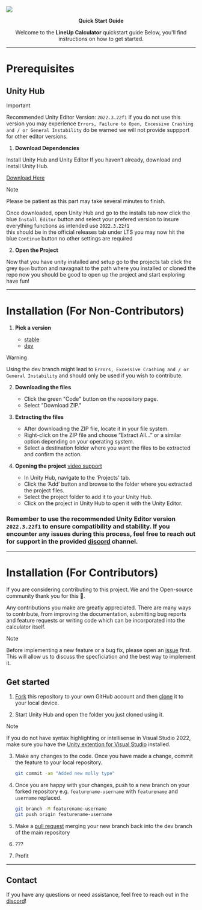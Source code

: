 <img src="https://i.imgur.com/qFp0LdB.png" />

<p align="center">
<b>Quick Start Guide</b>
</p>
<p align="center">
Welcome to the <b>LineUp Calculator</b> quickstart guide Below, you'll find instructions on how to get started.
</p>

---

# Prerequisites

## Unity Hub
> [!IMPORTANT]
> Recommended Unity Editor Version: `2022.3.22f1` if you do not use this version you may experience `Errors, Failure to Open, Excessive Crashing and / or General Instability` do be warned we will not provide suppport for other editor versions.

1. **Download Dependencies**

Install Unity Hub and Unity Editor
If you haven’t already, download and install Unity Hub.

  [Download Here](https://unity.com/download)

> [!NOTE]
> Please be patient as this part may take several minutes to finish.

Once downloaded, open Unity Hub and go to the installs tab
now click the blue `Install Editor` button and select your prefered version
to insure everything functions as intended use `2022.3.22f1`  
this should be in the official releases tab under LTS
you may now hit the blue `Continue` button no other settings are required

2. **Open the Project**

Now that you have unity installed and setup go to the projects tab
click the grey `Open` button and navagnait to the path where you installed or cloned the repo
now you should be good to open up the project and start exploring have fun!

---

# Installation (For Non-Contributors)

1. **Pick a version** 

   - [stable](https://github.com/BambooBot-YT/Line-Up-Calculator/tree/stable) 
   - [dev](https://github.com/BambooBot-YT/Line-Up-Calculator/tree/dev)
> [!WARNING]
> Using the dev branch might lead to `Errors, Excessive Crashing and / or General Instability` and should only be used if you wish to contribute.


2. **Downloading the files**
    - Click the green "Code" button on the repository page.
    - Select "Download ZIP."

3. **Extracting the files**
    - After downloading the ZIP file, locate it in your file system.
    - Right-click on the ZIP file and choose “Extract All…” or a similar option depending on your operating system.
    - Select a destination folder where you want the files to be extracted and confirm the action.

4. **Opening the project** [video support](https://youtu.be/Bilkv5F8xwA)
    - In Unity Hub, navigate to the ‘Projects’ tab.
    - Click the ‘Add’ button and browse to the folder where you extracted the project files.
    - Select the project folder to add it to your Unity Hub.
    - Click on the project in Unity Hub to open it with the Unity Editor.
      
### Remember to use the recommended Unity Editor version `2022.3.22f1` to ensure compatibility and stability. If you encounter any issues during this process, feel free to reach out for support in the provided [discord](https://discord.gg/97mUdumxMB) channel.
---

# Installation (For Contributors)

If you are considering contributing to this project. We and the Open-source community thank you for this 🙏.

Any contributions you make are greatly appreciated. There are many ways to contribute, from improving the documentation,
submitting bug reports and feature requests or writing code which can be incorporated into the calculator itself.

> [!NOTE]
> Before implementing a new feature or a bug fix, please open an [issue](https://github.com/BambooBot-YT/Line-Up-Calculator/issues) first. This will allow us to discuss the specficiation and the best way to implement it.

## Get started

1. [Fork](https://help.github.com/articles/fork-a-repo/) this repository to your
   own GitHub account and then
   [clone](https://help.github.com/articles/cloning-a-repository/) it to your local device.

2. Start Unity Hub and open the folder you just cloned using it.
> [!NOTE]
> If you do not have syntax highlighting or intellisense in Visual Studio 2022, make sure you have the [Unity extention for Visual Studio](https://learn.microsoft.com/en-us/visualstudio/gamedev/unity/get-started/getting-started-with-visual-studio-tools-for-unity?pivots=windows) installed.

3. Make any changes to the code. Once you have made a change, commit the feature to your local repository.
    ```sh
    git commit -am "Added new molly type"
    ```

5. Once you are happy with your changes, push to a new branch on your forked repository e.g. `featurename-username` with `featurename` and `username` replaced.
    ```sh
    git branch -M featurename-username
    git push origin featurename-username    
    ```

6. Make a [pull request](https://stackoverflow.com/questions/14680711/how-to-do-a-github-pull-request) merging your new branch back into the dev branch of the main repository

7. ???
9. Profit
    
---

## Contact

If you have any questions or need assistance, feel free to reach out in the [discord](https://discord.gg/97mUdumxMB)!
